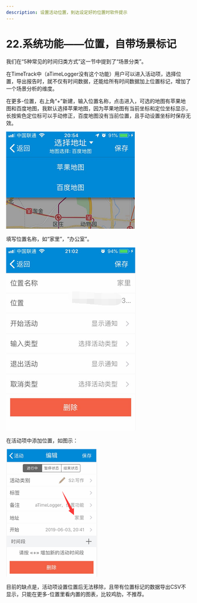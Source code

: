 ```yaml
---
description: 设置活动位置，到达设定好的位置时软件提示
---
```


# 22.系统功能——位置，自带场景标记

我们在“5种常见的时间归类方式”这一节中提到了“场景分类”。

在TimeTrack中（aTimeLogger没有这个功能）用户可以进入活动项，选择位置，导出报告时，就不仅有时间数据，还能给所有时间数据加上位置标记，增加了一个场景分析的维度。

在更多-位置，右上角“+”新建，输入位置名称，点击进入，可选的地图有苹果地图和百度地图，我默认选择苹果地图，因为苹果地图有当前坐标和定位坐标显示，长按紫色定位标可以手动修正，百度地图没有当前位置，且手动设置坐标时保存无效。

![](../.gitbook/assets/tu-pian%20%28106%29.png)

填写位置名称，如“家里”，“办公室”。

![](../.gitbook/assets/tu-pian%20%2813%29.png)

在活动项中添加位置，如图示：

![](../.gitbook/assets/tu-pian%20%28123%29.png)

目前的缺点是，活动项设置位置后无法移除，且带有位置标记的数据导出CSV不显示，只能在更多-位置里看内置的图表，比较鸡肋，不推荐。

